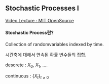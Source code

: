 ## Stochastic Processes I 

[Video Lecture : MIT OpenSource](https://www.youtube.com/watch?v=TuTmC8aOQJE)


#### Stochastic Process란? 

Collection of randomvariables indexed by time. 

시간축에 대해서 연속된 확률 변수들의 집합.

descrete : $X_0$, $X_1$, .... 

continuous : ${\{X_t\}}_{t\geqslant 0}$

